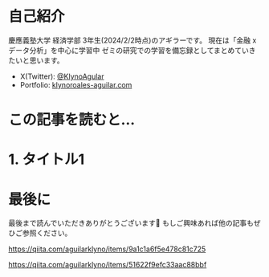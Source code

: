 # 自己紹介
慶應義塾大学 経済学部 3年生(2024/2/2時点)のアギラーです。
現在は「金融 x データ分析」を中心に学習中
ゼミの研究での学習を備忘録としてまとめていきたいと思います。

- X(Twitter): [@KlynoAgular](https://twitter.com/KlynoAguilar)
- Portfolio: [klynoroales-aguilar.com](https://www.klynoroales-aguilar.com/)


# この記事を読むと…


# 1. タイトル1


# 最後に
最後まで読んでいただきありがとうございます🙇
もしご興味あれば他の記事もぜひご参照ください。

https://qiita.com/aguilarklyno/items/9a1c1a6f5e478c81c725

https://qiita.com/aguilarklyno/items/51622f9efc33aac88bbf
